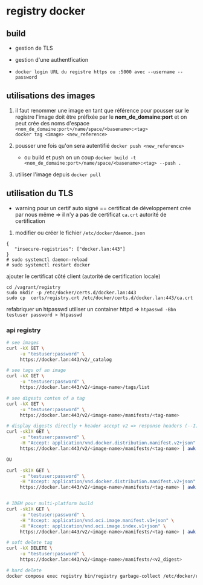 # registry docker

## build

* gestion de TLS
* gestion d'une authentfication

* `docker login URL du registre https ou :5000 avec --username --password`

## utilisations des images

1. il faut renommer une image en tant que référence pour pousser sur le registre
   l'image doit être préfixée par le **nom_de_domaine:port** et
   on peut crée des noms d'espace `<nom_de_domaine:port>/name/space/<basename>:<tag>`   
   `docker tag <image> <new_reference>`

2. pousser une fois qu'on sera autentifié
   `docker push <new_reference>`

   * ou build et push on un coup `docker build -t <nom_de_domaine:port>/name/space/<basename>:<tag> --push .`

3. utiliser l'image depuis `docker pull`

## utilisation du TLS

* warning pour un certif auto signé == certificat de développement crée par nous même
  => il n'y a pas de certificat `ca.crt` autorité de certification 
1. modifier ou créer le fichier `/etc/docker/daemon.json`

```
{
   "insecure-registries": ["docker.lan:443"]
}
# sudo systemctl daemon-reload
# sudo systemctl restart docker
```

ajouter le certificat côté client (autorité de certification locale)
```
cd /vagrant/registry
sudo mkdir -p /etc/docker/certs.d/docker.lan:443
sudo cp  certs/registry.crt /etc/docker/certs.d/docker.lan:443/ca.crt
```

refabriquer un htpasswd utiliser un container httpd => 
`htpasswd -Bbn testuser password > htpasswd`

### api registry

```bash
# see images
curl -kX GET \
     -u "testuser:password" \
     https://docker.lan:443/v2/_catalog

# see tags of an image
curl -kX GET \
     -u "testuser:password" \
     https://docker.lan:443/v2/<image-name>/tags/list

# see digests conten of a tag
curl -kX GET \
     -u "testuser:password" \
     https://docker.lan:443/v2/<image-name>/manifests/<tag-name>

# display digests directly + header accept v2 => response headers (--I) (-s silent) (-k : disable tls)
curl -skIX GET \
     -u "testuser:password" \
     -H "Accept: application/vnd.docker.distribution.manifest.v2+json" \
     https://docker.lan:443/v2/<image-name>/manifests/<tag-name> | awk '/^Docker-Content-Digest/ {print $2}'

OU

curl -skIX GET \
     -u "testuser:password" \
     -H "Accept: application/vnd.docker.distribution.manifest.v2+json" \
     https://docker.lan:443/v2/<image-name>/manifests/<tag-name> | awk '/^docker-content-digest/ {print $2}'


# IDEM pour multi-platform build
curl -skIX GET \
     -u "testuser:password" \
     -H "Accept: application/vnd.oci.image.manifest.v1+json" \
     -H "Accept: application/vnd.oci.image.index.v1+json" \
     https://docker.lan:443/v2/<image-name>/manifests/<tag-name> | awk '/^docker-content-digest/ {print $2}'

# soft delete tag
curl -kX DELETE \
     -u "testuser:password" \
     https://docker.lan:443/v2/<image-name>/manifests/<v2_digest>

# hard delete
docker compose exec registry bin/registry garbage-collect /etc/docker/registry/config.yml 
```